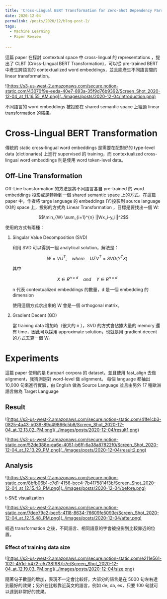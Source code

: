 ```yaml
---
title: 'Cross-Lingual BERT Transformation for Zero-Shot Dependency Parsing'
date: 2020-12-04
permalink: /posts/2020/12/blog-post-2/
tags:
  - Machine Learning
  - Paper Review

---
```


這篇 paper 在探討 contextual space 中 cross-lingual 的 representations ，提出了 CLBT (Cross-Lingual BERT Transformation)，可以從 pre-trained BERT 中產生跨語言的 contextualized word embeddings，並且能產生不同語言間的 linear transformation。

![https://s3-us-west-2.amazonaws.com/secure.notion-static.com/43070f9e-eeda-40e7-893a-35f9d76b9392/Screen_Shot_2020-12-04_at_11.16.55_AM.png](../images/posts/2020-12-04/introduction.png)

不同語言的 word embeddings 被投影在 shared semantic space 上經過 linear transformation 的結果。

# Cross-Lingual BERT Transformation

傳統的 static cross-lingual word embeddings 是需要在配對好的 type-level data (dictionaries) 上進行 supervised 的 training，而 contextualized cross-lingual word embeddings 則是使用 word token-level data。

## Off-Line Transformation

Off-Line transformation 的方法是將不同語言各自 pre-trained 的 word embeddings 投影或是轉換到一個 shared semantic space 上的方式。在這篇 paper 中，作者將 targe language 的 embeddings (Y)投影到 source language (X)的 space 上，投影的方式為 Linear Transformation ，目標是要找出一個 W:

$$\min_{W} \sum_{i=1}^{n} ||Wx_i-y_i||^2$$

使用的方式有兩種：

1. Singular Value Decomposition (SVD)

    利用 SVD 可以得到一組 analytical solution，解法是：

    $$W = VU^T,\quad where\quad U \Sigma V^T = SVD(Y^TX)$$

    其中

    $$X \in R^{n\times d} \quad and \quad Y \in R^{n\times d}$$

    n 代表 contextualized embeddings 的數量，d 是一個 embedding 的 dimension

    使用這個方式求出來的 W 會是一個 orthogonal matrix。

2. Gradient Decent (GD)

    當 training data 增加時（很大的 n ），SVD 的方式會佔據大量的 memory 還有 time，因此可以採用 approximate solution，也就是用 gradient decent 的方式去算一個 W。

# Experiments

這篇 paper 使用的是 Europarl corpora 的 dataset，並且使用 fast_align 去做 alignment，我猜測是對 word-level 做 alignment。 每個 language 都抽出 10,000 句來進行實驗，由 English 做為 Source Language 並且由另外 17 種歐洲語言做為 Target Language

## Result

![https://s3-us-west-2.amazonaws.com/secure.notion-static.com/41fe1cb3-0825-4a43-b039-89c49866c5b8/Screen_Shot_2020-12-04_at_12.13.02_PM.png](../images/posts/2020-12-04/result1.png)

![https://s3-us-west-2.amazonaws.com/secure.notion-static.com/52de388e-ea6e-4051-b6ff-6a38a87822f0/Screen_Shot_2020-12-04_at_12.13.29_PM.png](../images/posts/2020-12-04/result2.png)

## Analysis

![https://s3-us-west-2.amazonaws.com/secure.notion-static.com/8bfb06b1-c7d1-4156-bcc4-7b4175814f3b/Screen_Shot_2020-12-04_at_12.15.43_PM.png](../images/posts/2020-12-04/before.png)

t-SNE visualization

![https://s3-us-west-2.amazonaws.com/secure.notion-static.com/7dee79c2-bec5-4118-8634-76609fe5093e/Screen_Shot_2020-12-04_at_12.15.48_PM.png](../images/posts/2020-12-04/after.png)

經過 transformation 之後，不同語言、相同語意的字會被投影到比較靠近的位置。

### Effect of training data size

![https://s3-us-west-2.amazonaws.com/secure.notion-static.com/e211e561-102f-451d-b472-c5738f987c7e/Screen_Shot_2020-12-04_at_12.19.03_PM.png](../images/posts/2020-12-04/size.png)

隨著句子數量的增加，表現不一定會比較好，大部分的語言是在 5000 句左右達到最好的效果；另外在比較靠近英文的語言，例如 de, da, es，只要 100 句就可以達到非常好的效果。